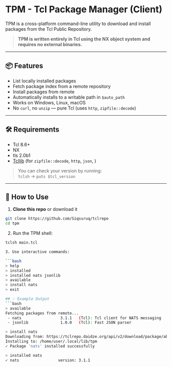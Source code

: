 # TPM - Tcl Package Manager (Client)

TPM is a cross-platform command-line utility to download and install packages from the Tcl Public Repository.

> **TPM is written entirely in Tcl using the NX object system and requires no external binaries.**

---

## 📦 Features

- List locally installed packages
- Fetch package index from a remote repository
- Install packages from remote
- Automatically installs to a writable path in `$auto_path`
- Works on Windows, Linux, macOS
- No `curl`, no `unzip` — pure Tcl (uses `http`, `zipfile::decode`)

---

## 🛠 Requirements

- Tcl 8.6+
- NX
- tls 2.0b1
- [Tcllib](https://core.tcl-lang.org/tcllib) (for `zipfile::decode`, `http`, `json`, )

> You can check your version by running:  
> `tclsh` → `puts $tcl_version`

---

## 🚀 How to Use

1. **Clone this repo** or download it

```bash
git clone https://github.com/Siqsuruq/tclrepo
cd tpm
```

2. Run the TPM shell:

```bash
tclsh main.tcl

3. Use interactive commands:

```bash
> help
> installed
> installed nats jsonlib
> available
> install nats
> exit

## 💡 Example Output
```bash
> available
Fetching packages from remote...
 - nats                 3.1.1   (Tcl): Tcl client for NATS messaging
 - jsonlib              1.0.0   (Tcl): Fast JSON parser

> install nats
Downloading from: https://tclrepo.daidze.org/api/v2/download/package/abc-uuid
Installing to: /home/user/.local/lib/tpm
✓ Package 'nats' installed successfully

> installed nats
✓ nats                 version: 3.1.1
